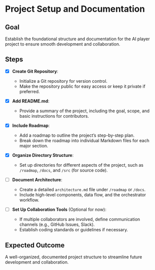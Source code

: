 # Project Setup and Documentation

## Goal
Establish the foundational structure and documentation for the AI player project to ensure smooth development and collaboration.

## Steps
- [x] **Create Git Repository**:
  - Initialize a Git repository for version control.
  - Make the repository public for easy access or keep it private if preferred.

- [x] **Add README.md**:
  - Provide a summary of the project, including the goal, scope, and basic instructions for contributors.

- [x] **Include Roadmap**:
  - Add a roadmap to outline the project’s step-by-step plan.
  - Break down the roadmap into individual Markdown files for each major section.

- [x] **Organize Directory Structure**:
  - Set up directories for different aspects of the project, such as `/roadmap`, `/docs`, and `/src` (for source code).

- [ ] **Document Architecture**:
  - Create a detailed `architecture.md` file under `/roadmap` or `/docs`.
  - Include high-level components, data flow, and the orchestrator workflow.

- [ ] **Set Up Collaboration Tools** (Optional for now):
  - If multiple collaborators are involved, define communication channels (e.g., GitHub Issues, Slack).
  - Establish coding standards or guidelines if necessary.

## Expected Outcome
A well-organized, documented project structure to streamline future development and collaboration.
